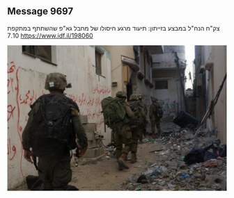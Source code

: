 ## Message 9697

צק"ח הנח"ל במבצע בזייתון:
תיעוד מרגע חיסולו של מחבל גא"פ שהשתתף במתקפת 7.10
https://www.idf.il/198060

![Photo](./9697/9697_photo.jpg)
